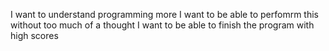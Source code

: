 I want to understand programming more
I want to be able to perfomrm this without too much of a thought
I want to be able to finish the program with high scores

